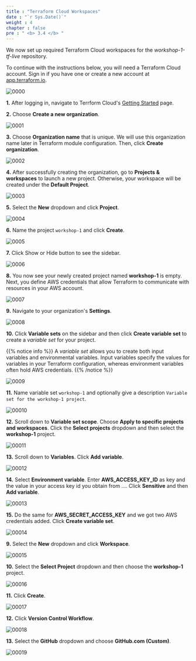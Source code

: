 ```yaml
---
title : "Terraform Cloud Workspaces"
date : "`r Sys.Date()`"
weight : 4
chapter : false
pre : " <b> 3.4 </b> "
---
```


We now set up required Terraform Cloud workspaces for the *workshop-1-tf-live* repository.

To continue with the instructions below, you will need a Terraform Cloud account. Sign in if you have one or create a new account at [app.terraform.io](https://app.terraform.io/).

![0000](/images/3/4/0000.svg?featherlight=false&width=23pc)

**1.** After logging in, navigate to Terrform Cloud's [Getting Started](https://app.terraform.io/app/getting-started) page.

**2.** Choose **Create a new organization**.

![0001](/images/3/4/0001.svg?featherlight=false&width=100pc)

**3.** Choose **Organization name** that is unique. We will use this organization name later in Terraform module configuration. Then, click **Create organization**.

![0002](/images/3/4/0002.svg?featherlight=false&width=100pc)

**4.** After successfully creating the organization, go to **Projects & workspaces** to launch a new project. Otherwise, your workspace will be created under the **Default Project**.

![0003](/images/3/4/0003.svg?featherlight=false&width=100pc)

**5.** Select the **New** dropdown and click **Project**.

![0004](/images/3/4/0004.svg?featherlight=false&width=100pc)

**6.** Name the project `workshop-1` and click **Create**.

![0005](/images/3/4/0005.svg?featherlight=false&width=100pc)

**7.** Click Show or Hide button to see the sidebar.

![0006](/images/3/4/0006.svg?featherlight=false&width=100pc)

**8.** You now see your newly created project named **workshop-1** is empty. Next, you define AWS credentials that allow Terraform to communicate with resources in your AWS account.

![0007](/images/3/4/0007.svg?featherlight=false&width=100pc)

**9.** Navigate to your organization's **Settings**.

![0008](/images/3/4/0008.svg?featherlight=false&width=100pc)

**10.** Click **Variable sets** on the sidebar and then click **Create variable set** to create a *variable set* for your project.

{{% notice info %}}
A *variable set* allows you to create both input variables and environmental variables. Input variables specify the values for variables in your Terraform configuration, whereas environment variables often hold AWS credentials.
{{% /notice %}}

![0009](/images/3/4/0009.svg?featherlight=false&width=100pc)

**11.** Name variable set `workshop-1` and optionally give a description `Variable set for the workshop-1 project`.

![00010](/images/3/4/00010.svg?featherlight=false&width=100pc)

**12.** Scroll down to **Variable set scope**. Choose **Apply to specific projects and workspaces**. Click the **Select projects** dropdown and then select the **workshop-1** project.

![00011](/images/3/4/00011.svg?featherlight=false&width=100pc)

**13.** Scroll down to **Variables**. Click **Add variable**.

![00012](/images/3/4/00012.svg?featherlight=false&width=100pc)

**14.** Select **Environment variable**. Enter **AWS_ACCESS_KEY_ID** as key and the value in your access key id you obtain from .... Click **Sensitive** and then **Add variable**.

![00013](/images/3/4/00013.svg?featherlight=false&width=100pc)

**15.** Do the same for **AWS_SECRET_ACCESS_KEY** and we got two AWS credentials added. Click **Create variable set**.

![00014](/images/3/4/00014.svg?featherlight=false&width=100pc)

**9.** Select the **New** dropdown and click **Workspace**.

![00015](/images/3/4/00015.svg?featherlight=false&width=100pc)

**10.** Select the **Select Project** dropdown and then choose the **workshop-1** project.

![00016](/images/3/4/00016.svg?featherlight=false&width=100pc)

**11.** Click **Create**.

![00017](/images/3/4/00017.svg?featherlight=false&width=100pc)

**12.** Click **Version Control Workflow**.

![00018](/images/3/4/00018.svg?featherlight=false&width=100pc)

**13.** Select the **GitHub** dropdown and choose **GitHub.com (Custom)**.

![00019](/images/3/4/00019.svg?featherlight=false&width=100pc)






